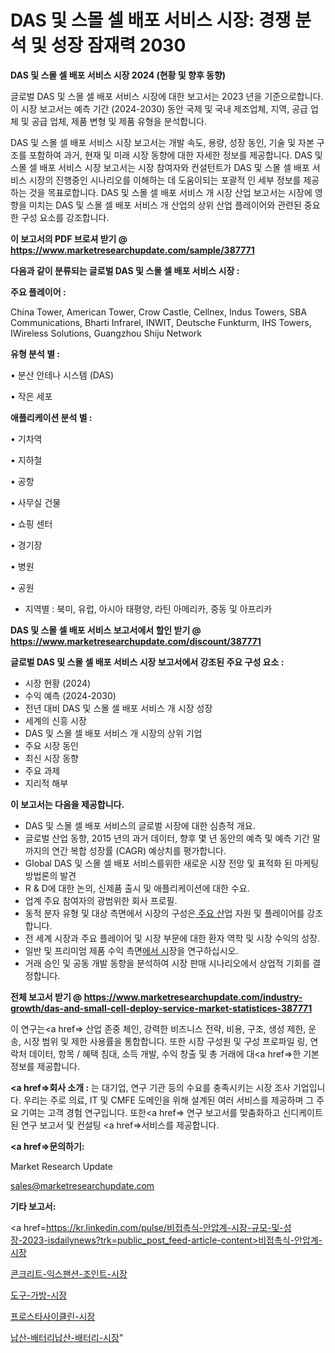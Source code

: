 # DAS 및 스몰 셀 배포 서비스 시장: 경쟁 분석 및 성장 잠재력 2030

<strong>DAS 및 스몰 셀 배포 서비스 시장 2024 (현황 및 향후 동향)</strong>

글로벌 DAS 및 스몰 셀 배포 서비스 시장에 대한 보고서는 2023 년을 기준으로합니다.이 시장 보고서는 예측 기간 (2024-2030) 동안 국제 및 국내 제조업체, 지역, 공급 업체 및 공급 업체, 제품 변형 및 제품 유형을 분석합니다.

DAS 및 스몰 셀 배포 서비스 시장 보고서는 개발 속도, 용량, 성장 동인, 기술 및 자본 구조를 포함하여 과거, 현재 및 미래 시장 동향에 대한 자세한 정보를 제공합니다. DAS 및 스몰 셀 배포 서비스 시장 보고서는 시장 참여자와 컨설턴트가 DAS 및 스몰 셀 배포 서비스 시장의 진행중인 시나리오를 이해하는 데 도움이되는 포괄적 인 세부 정보를 제공하는 것을 목표로합니다. DAS 및 스몰 셀 배포 서비스 개 시장 산업 보고서는 시장에 영향을 미치는 DAS 및 스몰 셀 배포 서비스 개 산업의 상위 산업 플레이어와 관련된 중요한 구성 요소를 강조합니다.



<strong>이 보고서의 PDF 브로셔 받기 @ <a href=https://www.marketresearchupdate.com/sample/387771>https://www.marketresearchupdate.com/sample/387771</a></strong>



<strong>다음과 같이 분류되는 글로벌 DAS 및 스몰 셀 배포 서비스 시장 :</strong>



<strong>주요 플레이어 :</strong>

China Tower, American Tower, Crow Castle, Cellnex, Indus Towers, SBA Communications, Bharti Infrarel, INWIT, Deutsche Funkturm, IHS Towers, IWireless Solutions, Guangzhou Shiju Network



<strong>유형 분석 별 :</strong>

• 분산 안테나 시스템 (DAS)

• 작은 세포



<strong>애플리케이션 분석 별 :</strong>

• 기차역

• 지하철

• 공항

• 사무실 건물

• 쇼핑 센터

• 경기장

• 병원

• 공원

<ul>
  <li>지역별 : 북미, 유럽, 아시아 태평양, 라틴 아메리카, 중동 및 아프리카</li>
</ul>


<strong>DAS 및 스몰 셀 배포 서비스 보고서에서 할인 받기 @ <a href=https://www.marketresearchupdate.com/discount/387771>https://www.marketresearchupdate.com/discount/387771</a></strong>



<strong>글로벌 DAS 및 스몰 셀 배포 서비스 시장 보고서에서 강조된 주요 구성 요소 :</strong>
<ul>
  <li>시장 현황 (2024)</li>
  <li>수익 예측 (2024-2030)</li>
  <li>전년 대비 DAS 및 스몰 셀 배포 서비스 개 시장 성장</li>
  <li>세계의 신흥 시장</li>
  <li>DAS 및 스몰 셀 배포 서비스 개 시장의 상위 기업</li>
  <li>주요 시장 동인</li>
  <li>최신 시장 동향</li>
  <li>주요 과제</li>
  <li>지리적 해부</li>
</ul>


<strong>이 보고서는 다음을 제공합니다.</strong>
<ul>
  <li>DAS 및 스몰 셀 배포 서비스의 글로벌 시장에 대한 심층적 개요.</li>
  <li>글로벌 산업 동향, 2015 년의 과거 데이터, 향후 몇 년 동안의 예측 및 예측 기간 말까지의 연간 복합 성장률 (CAGR) 예상치를 평가합니다.</li>
  <li>Global DAS 및 스몰 셀 배포 서비스를위한 새로운 시장 전망 및 표적화 된 마케팅 방법론의 발견</li>
  <li>R &amp; D에 대한 논의, 신제품 출시 및 애플리케이션에 대한 수요.</li>
  <li>업계 주요 참여자의 광범위한 회사 프로필.</li>
  <li>동적 분자 유형 및 대상 측면에서 시장의 구성은<a href=> 주요 산</a>업 자원 및 플레이어를 강조합니다.</li>
  <li>전 세계 시장과 주요 플레이어 및 시장 부문에 대한 환자 역학 및 시장 수익의 성장.</li>
  <li>일반 및 프리미엄 제품 수익 측면<a href=>에서 시</a>장을 연구하십시오.</li>
  <li>거래 승인 및 공동 개발 동향을 분석하여 시장 판매 시나리오에서 상업적 기회를 결정합니다.</li>
</ul>



<strong>전체 보고서 받기 @ <a href=https://www.marketresearchupdate.com/industry-growth/das-and-small-cell-deploy-service-market-statistices-387771>https://www.marketresearchupdate.com/industry-growth/das-and-small-cell-deploy-service-market-statistices-387771</a></strong>

이 연구는<a href=> 산업 존중</a> 체인, 강력한 비즈니스 전략, 비용, 구조, 생성 제한, 운송, 시장 범위 및 제한 사용률을 통합합니다. 또한 시장 구성원 및 구성 프로파일 링, 연락처 데이터, 항목 / 혜택 침대, 소득 개발, 수익 창출 및 총 거래에 대<a href=>한 기본 </a>정보를 제공합니다.



<strong><a href=>회사 소</a>개 :</strong>
는 대기업, 연구 기관 등의 수요를 충족시키는 시장 조사 기업입니다. 우리는 주로 의료, IT 및 CMFE 도메인을 위해 설계된 여러 서비스를 제공하며 그 주요 기여는 고객 경험 연구입니다. 또한<a href=> 연구 보</a>고서를 맞춤화하고 신디케이트 된 연구 보고서 및 컨설팅 <a href=>서비스</a>를 제공합니다.



<strong><a href=>문의하기:</a></strong>

Market Research Update

sales@marketresearchupdate.com



<strong>기타 보고서:</strong>

<a href=https://kr.linkedin.com/pulse/비접촉식-안압계-시장-규모-및-성장-2023-isdailynews?trk=public_post_feed-article-content>비접촉식-안압계-시장</a>

<a href=https://www.linkedin.com/pulse/콘크리트-익스팬션-조인트-시장-경쟁-분석-및-성장-잠재력-2029/>콘크리트-익스팬션-조인트-시장</a>

<a href=https://www.linkedin.com/pulse/도구-가방-시장-진입-전략-및-위험-평가2029년-trend-tracking-tips-360-analysis-s69df/>도구-가방-시장</a>

<a href=https://www.linkedin.com/pulse/프로스타사이클린-시장-진입-전략-및-위험-평가2029년-data-dive-diaries-24-analysis-mgo0f/>프로스타사이클린-시장</a>

<a href=https://www.linkedin.com/pulse/납산-배터리납산-배터리-시장-경쟁-분석-및-성장-잠재력-2030-data-dive-diaries-24-analysis-rthzf/>납산-배터리납산-배터리-시장</a>"

